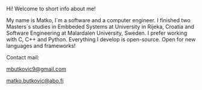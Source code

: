 Hi! Welcome to short info about me!

My name is Matko, I´m a software and a computer engineer. I finished two Masters´s studies in Embbeded Systems at University in Rijeka, Croatia and Software Engineering at Malardalen University, Sweden. 
I prefer working with C, C++ and Python. Everything I develop is open-source. Open for new languages and frameworks!


Contact mail:

mbutkovic9@gmail.com

matko.butkovic@abo.fi
